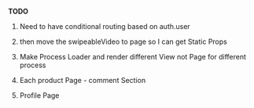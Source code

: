 **TODO**

1. Need to have conditional routing based on auth.user
1. then move the swipeableVideo to page so I can get Static Props
1. Make Process Loader and render different View not Page for different process

1. Each product Page - comment Section
1. Profile Page
